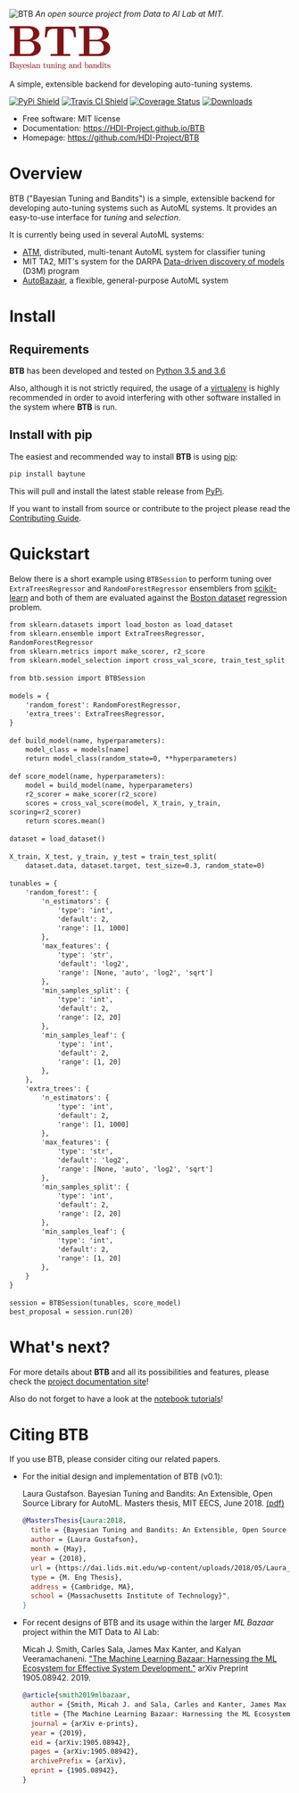 <p align="left">
<img width="15%" src="https://dai.lids.mit.edu/wp-content/uploads/2018/06/Logo_DAI_highres.png" alt="BTB" />
<i>An open source project from Data to AI Lab at MIT.</i>
</p>

![](https://raw.githubusercontent.com/HDI-Project/BTB/master/docs/images/BTB-Icon-small.png)

A simple, extensible backend for developing auto-tuning systems.

[![PyPi Shield](https://img.shields.io/pypi/v/baytune.svg)](https://pypi.python.org/pypi/baytune)
[![Travis CI Shield](https://travis-ci.org/HDI-Project/BTB.svg?branch=master)](https://travis-ci.org/HDI-Project/BTB)
[![Coverage Status](https://codecov.io/gh/HDI-Project/BTB/branch/master/graph/badge.svg)](https://codecov.io/gh/HDI-Project/BTB)
[![Downloads](https://pepy.tech/badge/baytune)](https://pepy.tech/project/baytune)

* Free software: MIT license
* Documentation: https://HDI-Project.github.io/BTB
* Homepage: https://github.com/HDI-Project/BTB

# Overview

BTB ("Bayesian Tuning and Bandits") is a simple, extensible backend for developing auto-tuning
systems such as AutoML systems. It provides an easy-to-use interface for *tuning* and *selection*.

It is currently being used in several AutoML systems:
- [ATM](https://github.com/HDI-Project/ATM), distributed, multi-tenant AutoML system for
classifier tuning
- MIT TA2, MIT's system for the DARPA [Data-driven discovery of models](
https://www.darpa.mil/program/data-driven-discovery-of-models) (D3M) program
- [AutoBazaar](https://github.com/HDI-Project/AutoBazaar), a flexible, general-purpose
AutoML system

# Install

## Requirements

**BTB** has been developed and tested on [Python 3.5 and 3.6](https://www.python.org/downloads/)

Also, although it is not strictly required, the usage of a
[virtualenv](https://virtualenv.pypa.io/en/latest/) is highly recommended in order to avoid
interfering with other software installed in the system where **BTB** is run.

## Install with pip

The easiest and recommended way to install **BTB** is using [pip](
https://pip.pypa.io/en/stable/):

```bash
pip install baytune
```

This will pull and install the latest stable release from [PyPi](https://pypi.org/).

If you want to install from source or contribute to the project please read the
[Contributing Guide](https://hdi-project.github.io/BTB/contributing.html#get-started).

# Quickstart

Below there is a short example using ``BTBSession`` to perform tuning over
``ExtraTreesRegressor`` and ``RandomForestRegressor`` ensemblers from [scikit-learn](
https://scikit-learn.org/) and both of them are evaluated against the [Boston dataset](
http://lib.stat.cmu.edu/datasets/boston) regression problem.

```python3
from sklearn.datasets import load_boston as load_dataset
from sklearn.ensemble import ExtraTreesRegressor, RandomForestRegressor
from sklearn.metrics import make_scorer, r2_score
from sklearn.model_selection import cross_val_score, train_test_split

from btb.session import BTBSession

models = {
    'random_forest': RandomForestRegressor,
    'extra_trees': ExtraTreesRegressor,
}

def build_model(name, hyperparameters):
    model_class = models[name]
    return model_class(random_state=0, **hyperparameters)

def score_model(name, hyperparameters):
    model = build_model(name, hyperparameters)
    r2_scorer = make_scorer(r2_score)
    scores = cross_val_score(model, X_train, y_train, scoring=r2_scorer)
    return scores.mean()

dataset = load_dataset()

X_train, X_test, y_train, y_test = train_test_split(
    dataset.data, dataset.target, test_size=0.3, random_state=0)

tunables = {
    'random_forest': {
        'n_estimators': {
            'type': 'int',
            'default': 2,
            'range': [1, 1000]
        },
        'max_features': {
            'type': 'str',
            'default': 'log2',
            'range': [None, 'auto', 'log2', 'sqrt']
        },
        'min_samples_split': {
            'type': 'int',
            'default': 2,
            'range': [2, 20]
        },
        'min_samples_leaf': {
            'type': 'int',
            'default': 2,
            'range': [1, 20]
        },
    },
    'extra_trees': {
        'n_estimators': {
            'type': 'int',
            'default': 2,
            'range': [1, 1000]
        },
        'max_features': {
            'type': 'str',
            'default': 'log2',
            'range': [None, 'auto', 'log2', 'sqrt']
        },
        'min_samples_split': {
            'type': 'int',
            'default': 2,
            'range': [2, 20]
        },
        'min_samples_leaf': {
            'type': 'int',
            'default': 2,
            'range': [1, 20]
        },
    }
}

session = BTBSession(tunables, score_model)
best_proposal = session.run(20)
```

# What's next?

For more details about **BTB** and all its possibilities and features, please check the
[project documentation site](https://HDI-Project.github.io/BTB/)!

Also do not forget to have a look at the [notebook tutorials](
https://github.com/HDI-Project/BTB/tree/master/examples/tutorials)!

# Citing BTB

If you use BTB, please consider citing our related papers.

- For the initial design and implementation of BTB (v0.1):

  Laura Gustafson. Bayesian Tuning and Bandits: An Extensible, Open Source Library for AutoML. Masters thesis, MIT EECS, June 2018. [(pdf)](https://dai.lids.mit.edu/wp-content/uploads/2018/05/Laura_MEng_Final.pdf)

  ``` bibtex
  @MastersThesis{Laura:2018,
    title = {Bayesian Tuning and Bandits: An Extensible, Open Source Library for AutoML},
    author = {Laura Gustafson},
    month = {May},
    year = {2018},
    url = {https://dai.lids.mit.edu/wp-content/uploads/2018/05/Laura_MEng_Final.pdf},
    type = {M. Eng Thesis},
    address = {Cambridge, MA},
    school = {Massachusetts Institute of Technology}",
  }
  ```

- For recent designs of BTB and its usage within the larger *ML Bazaar* project within the MIT Data to AI Lab:

  Micah J. Smith, Carles Sala, James Max Kanter, and Kalyan Veeramachaneni. ["The Machine Learning Bazaar: Harnessing the ML Ecosystem for Effective System Development."](https://arxiv.org/abs/1905.08942) arXiv Preprint 1905.08942. 2019.

  ``` bibtex
  @article{smith2019mlbazaar,
    author = {Smith, Micah J. and Sala, Carles and Kanter, James Max and Veeramachaneni, Kalyan},
    title = {The Machine Learning Bazaar: Harnessing the ML Ecosystem for Effective System Development},
    journal = {arXiv e-prints},
    year = {2019},
    eid = {arXiv:1905.08942},
    pages = {arXiv:1905.08942},
    archivePrefix = {arXiv},
    eprint = {1905.08942},
  }
  ```
